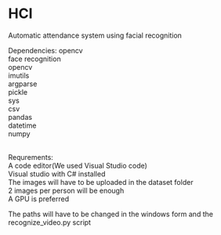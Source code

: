 # HCI
Automatic attendance system using facial recognition

Dependencies:
opencv<br/>
face recognition<br/>
opencv<br/>
imutils<br/>
argparse<br/>
pickle<br/>
sys<br/>
csv<br/>
pandas<br/>
datetime<br/>
numpy<br/>

<br/>
Requrements:<br/>
A code editor(We used Visual Studio code)<br/>
Visual studio with C# installed<br/>
The images will have to be uploaded in the dataset folder<br/>
2 images per person will be enough<br/>
A GPU is preferred<br/>

The paths will have to be changed in the windows form and the recognize_video.py script 
